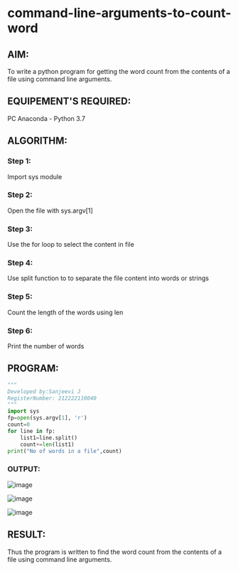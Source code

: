 # command-line-arguments-to-count-word
## AIM:
To write a python program for getting the word count from the contents of a file using command line arguments.
## EQUIPEMENT'S REQUIRED: 
PC
Anaconda - Python 3.7
## ALGORITHM: 
### Step 1:
Import sys module
### Step 2: 
Open the file with sys.argv[1]
### Step 3: 
Use the for loop to select the content in file
### Step 4:  
Use split function to to separate the file content into words or strings
### Step 5: 
Count the length of the words using len
### Step 6: 
Print the number of words

## PROGRAM:
```python
"""
Developed by:Sanjeevi J
RegisterNumber: 212222110040
"""
import sys
fp=open(sys.argv[1], 'r')
count=0
for line in fp:
    list1=line.split()
    count+=len(list1)
print("No of words in a file",count)
```

### OUTPUT:
![image](https://github.com/sanjeevi00/command-line-arguments-to-count-word/assets/121484976/3886a6a5-6f39-413c-a3af-f88abe645463)

![image](https://github.com/sanjeevi00/command-line-arguments-to-count-word/assets/121484976/9f7c0311-98af-49e7-bda7-b806a383354a)

![image](https://github.com/sanjeevi00/command-line-arguments-to-count-word/assets/121484976/5f3d572c-e558-4930-89a9-99d4653e9330)

## RESULT:
Thus the program is written to find the word count from the contents of a file using command line arguments.
